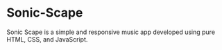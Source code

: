 # Sonic-Scape
Sonic Scape is a simple and responsive music app developed using pure HTML, CSS, and JavaScript.

